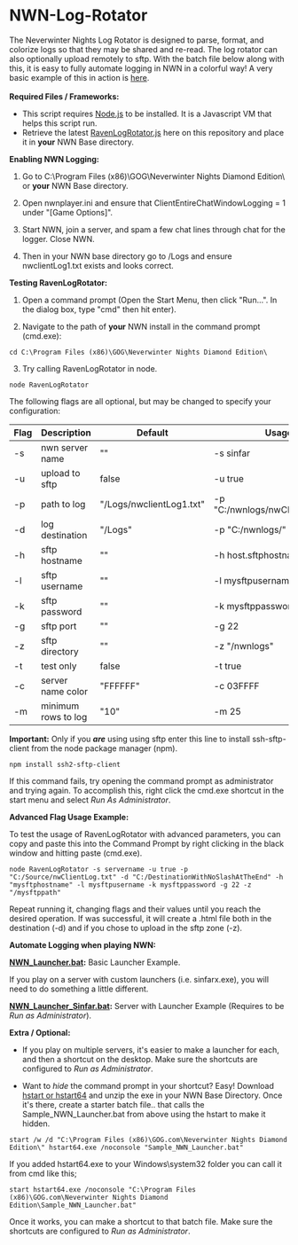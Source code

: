 # NWN-Log-Rotator
The Neverwinter Nights Log Rotator is designed to parse, format, and colorize logs so that they may be shared and re-read. The log rotator can also optionally upload remotely to sftp. With the batch file below along with this, it is easy to fully automate logging in NWN in a colorful way! A very basic example of this in action is <a href="http://htmlpreview.github.io/?https://github.com/ravenmyst/NWN-Log-Rotator/blob/master/latest/advanced/NWNLog_2016_08_26_001006.html" target="_blank">here</a>.
<br />
<br />
**Required Files / Frameworks:**

- This script requires <a href="https://nodejs.org/en/">Node.js</a> to be installed. It is a Javascript VM that helps this script run.<br />
- Retrieve the latest [RavenLogRotator.js](../master/latest/RavenLogRotator.js) here on this repository and place it in **your** NWN Base directory.

**Enabling NWN Logging:**

1) Go to C:\Program Files (x86)\GOG\Neverwinter Nights Diamond Edition\ or **your** NWN Base directory. 

2) Open nwnplayer.ini and ensure that ClientEntireChatWindowLogging = 1 under "[Game Options]".

3) Start NWN, join a server, and spam a few chat lines through chat for the logger.  Close NWN.

4) Then in your NWN base directory go to /Logs and ensure nwclientLog1.txt exists and looks correct.

**Testing RavenLogRotator:**

1) Open a command prompt (Open the Start Menu, then click "Run...". In the dialog box, type "cmd" then hit enter).

2) Navigate to the path of **your** NWN install in the command prompt (cmd.exe):
```batch
cd C:\Program Files (x86)\GOG\Neverwinter Nights Diamond Edition\
```
3) Try calling RavenLogRotator in node.
```batch
node RavenLogRotator 
```

The following flags are all optional, but may be changed to specify your configuration:

| Flag  | Description | Default | Usage |
| ------------- | ------------- | ------------- | ------------- |
| -s | nwn server name | "" | -s sinfar |
| -u | upload to sftp | false | -u true |
| -p | path to log | "/Logs/nwclientLog1.txt" | -p "C:/nwnlogs/nwClientLog1.txt" |
| -d | log destination | "/Logs" | -p "C:/nwnlogs/" |
| -h | sftp hostname | "" | -h host.sftphostname.com |
| -l | sftp username | "" | -l mysftpusername |
| -k | sftp password | "" | -k mysftppassword |
| -g | sftp port | "" | -g 22 |
| -z | sftp directory| "" | -z "/nwnlogs" |
| -t | test only | false | -t true |
| -c | server name color | "FFFFFF" | -c 03FFFF |
| -m | minimum rows to log | "10" | -m 25 |

**Important:** Only if you ***are*** using using sftp enter this line to install ssh-sftp-client from the node package manager (npm).
```batch
npm install ssh2-sftp-client
```
If this command fails, try opening the command prompt as administrator and trying again. To accomplish this, right click the cmd.exe shortcut in the start menu and select *Run As Administrator*.

**Advanced Flag Usage Example:**

To test the usage of RavenLogRotator with advanced parameters, you can copy and paste this into the Command Prompt by right clicking in the black window and hitting paste (cmd.exe).
```
node RavenLogRotator -s servername -u true -p "C:/Source/nwClientLog.txt" -d "C:/DestinationWithNoSlashAtTheEnd" -h "mysftphostname" -l mysftpusername -k mysftppassword -g 22 -z "/mysftppath"
```

Repeat running it, changing flags and their values until you reach the desired operation. If was successful, it will create a .html file both in the destination (-d) and if you chose to upload in the sftp zone (-z).

**Automate Logging when playing NWN:**

**[NWN_Launcher.bat](../master/latest/NWN_Launcher.bat):** Basic Launcher Example.

If you play on a server with custom launchers (i.e. sinfarx.exe), you will need to do something a little different. 

**[NWN_Launcher_Sinfar.bat](../master/latest/NWN_Launcher_Sinfar.bat):** Server with Launcher Example (Requires to be *Run as Administrator*).

**Extra / Optional:** 

- If you play on multiple servers, it's easier to make a launcher for each, and then a shortcut on the desktop. Make sure the shortcuts are configured to *Run as Administrator*.

- Want to *hide* the command prompt in your shortcut? Easy! Download <a href="http://www.ntwind.com/blog/hstart-x64.html">hstart or hstart64</a> and unzip the exe in your NWN Base Directory. Once it's there, create a starter batch file.. that calls the Sample_NWN_Launcher.bat from above using the hstart to make it hidden. 
```batch
start /w /d "C:\Program Files (x86)\GOG.com\Neverwinter Nights Diamond Edition\" hstart64.exe /noconsole "Sample_NWN_Launcher.bat"
```
If you added hstart64.exe to your Windows\system32 folder you can call it from cmd like this;
```batch
start hstart64.exe /noconsole "C:\Program Files (x86)\GOG.com\Neverwinter Nights Diamond Edition\Sample_NWN_Launcher.bat" 
```
Once it works, you can make a shortcut to that batch file. Make sure the shortcuts are configured to *Run as Administrator*.